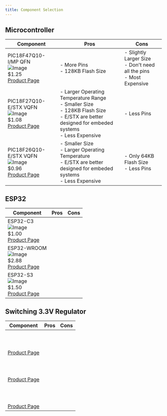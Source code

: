 ```yaml
---
title: Component Selection
---
```


## Microcontroller
| **Component** | **Pros** | **Cons** |
|---------------|----------|----------|
| PIC18F47Q10-I/MP QFN<br>![Image](https://github.com/user-attachments/assets/4d6ef272-cb16-48e7-baa7-fd9f01511f8c)<br>$1.25<br>[Product Page](https://www.microchip.com/en-us/product/PIC18F47Q10#product-purchase) | - More Pins<br>- 128KB Flash Size | - Slightly Larger Size<br>- Don't need all the pins<br>- Most Expensive |
| PIC18F27Q10-E/STX VQFN<br>![Image](https://github.com/user-attachments/assets/7a774841-0833-4dea-96c8-2bcb2ab06e65)<br>$1.08<br>[Product Page](https://www.microchip.com/en-us/product/PIC18F27Q10) | - Larger Operating Temperature Range<br>- Smaller Size<br>- 128KB Flash Size<br>- E/STX are better designed for embeded systems<br>- Less Expensive | - Less Pins |
| PIC18F26Q10-E/STX VQFN<br>![Image](https://github.com/user-attachments/assets/6ce242af-c02b-4c2b-9962-acd5107c7d26)<br>$0.96<br>[Product Page](https://www.microchip.com/en-us/product/PIC18F26Q10) | - Smaller Size<br>- Larger Operating Temperature<br>- E/STX are better designed for embeded systems<br>- Less Expensive | - Only 64KB Flash Size<br>- Less Pins |

## ESP32
| **Component** | **Pros** | **Cons** |
|---------------|----------|----------|
| ESP32-C3<br>![Image](https://github.com/user-attachments/assets/8d6c4125-fae5-4819-b6b3-0283b21b2964)<br>$1.00<br>[Product Page](https://www.digikey.com/en/products/detail/espressif-systems/ESP32-C3/14115593?&utm_adgroup=&utm_term=&utm_content=&gad_source=1) |  |  |
| ESP32-WROOM<br>![Image](https://github.com/user-attachments/assets/c1877004-1b2b-4a44-b05f-48c2bbfa9678)<br>$2.88<br>[Product Page](https://www.digikey.com/en/products/detail/espressif-systems/ESP32-WROOM-32E-N8R2/16733126?gQT=2) |  |  |
| ESP32-S3<br>![Image](https://github.com/user-attachments/assets/0f992329-f761-43f9-8f02-2ab5bf204e94)<br>$1.50<br>[Product Page](https://www.digikey.com/en/products/detail/espressif-systems/ESP32-D0WD-V3/11657616?&utm_adgroup=&utm_term=&utm_content=&gad_source=1) |  |  |

## Switching 3.3V Regulator
| **Component** | **Pros** | **Cons** |
|---------------|----------|----------|
| <br><br><br>[Product Page]() |  |  |
| <br><br><br>[Product Page]() |  |  |
| <br><br><br>[Product Page]() |  |  |
